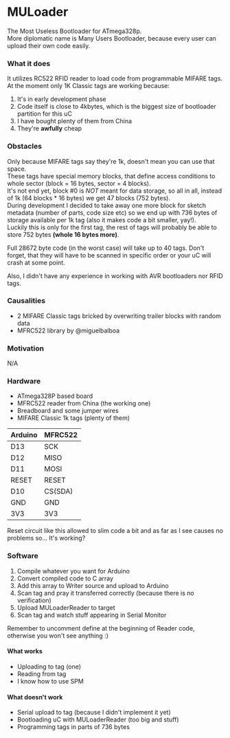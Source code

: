 # MULoader
The Most Useless Bootloader for ATmega328p.  
More diplomatic name is Many Users Bootloader, because every user can upload their own code easily.

### What it does
It utilizes RC522 RFID reader to load code from programmable MIFARE tags.  
At the moment only 1K Classic tags are working because:
1. It's in early development phase
2. Code itself is close to 4kbytes, which is the biggest size of bootloader partition for this uC
3. I have bought plenty of them from China
4. They're **awfully** cheap

### Obstacles
Only because MIFARE tags say they're 1k, doesn't mean you can use that space.  
These tags have special memory blocks, that define access conditions to whole sector 
(block = 16 bytes, sector = 4 blocks).  
It's not end yet, block #0 is *NOT* meant for data storage, so all in all, instead of 1k (64 blocks * 16 bytes) we get 47 blocks (752 bytes).  
During development I decided to take away one more block for sketch metadata (number of parts, code size etc) so we end up with 736 bytes of storage available per 1k tag (also it makes code a bit smaller, yay!).  
Luckily this is only for the first tag, the rest of tags will probably be able to store 752 bytes **(whole 16 bytes more)**.

Full 28672 byte code (in the worst case) will take up to 40 tags. Don't forget, that they will have to be scanned in specific order or your uC will crash at some point.

Also, I didn't have any experience in working with AVR bootloaders nor RFID tags.

### Causalities
* 2 MIFARE Classic tags bricked by overwriting trailer blocks with random data  
* MFRC522 library by @miguelbalboa

### Motivation
N/A

### Hardware
* ATmega328P based board
* MFRC522 reader from China (the working one)
* Breadboard and some jumper wires
* MIFARE Classic 1k tags (plenty of them)

|Arduino|MFRC522|
|-------|-------|
|  D13  |  SCK  |
|  D12  | MISO  |
|  D11  | MOSI  |
| RESET | RESET |
|  D10  |CS(SDA)|
|  GND  |  GND  |
|  3V3  |  3V3  |

Reset circuit like this allowed to slim code a bit and as far as I see causes no problems so... It's working?

### Software
1. Compile whatever you want for Arduino
2. Convert compiled code to C array
3. Add this array to Writer source and upload to Arduino
4. Scan tag and pray it transferred correctly (because there is no verification)
5. Upload MULoaderReader to target
6. Scan tag and watch stuff appearing in Serial Monitor

Remember to uncomment define at the beginning of Reader code, otherwise you won't see anything :)

#### What works
* Uploading to tag (one)
* Reading from tag
* I know how to use SPM

#### What doesn't work
* Serial upload to tag (because I didn't implement it yet)
* Bootloading uC with MULoaderReader (too big and stuff)
* Programming tags in parts of 736 bytes
